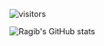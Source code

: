 <!--
**rafaelragib/rafaelragib** is a ✨ _special_ ✨ repository because its `README.md` (this file) appears on your GitHub profile.
!-->

![visitors](https://visitor-badge-reloaded.herokuapp.com/badge?page_id=<rafaelragib.rafaelragib>)

![Ragib's GitHub stats](https://github-readme-stats.vercel.app/api?username=rafaelragib&show_icons=true&theme=radical)

